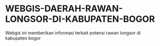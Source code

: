 # WEBGIS-DAERAH-RAWAN-LONGSOR-DI-KABUPATEN-BOGOR
Webgis ini memberikan informasi terkait potensi rawan longsor di kabupaten bogor 
